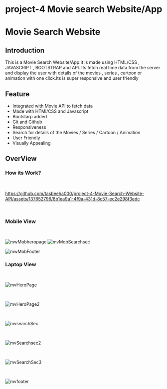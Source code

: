 # project-4 Movie search Website/App

<h1>Movie Search Website</h1>
<h2>Introduction</h2>
<p>This is a Movie Search Website/App.It is made using HTML/CSS , JAVASCRIPT , BOOTSTRAP and API. Its fetch real time data from the server and display the user with details of the movies , series , cartoon or animation with one click.Its is super responsive and user friendly</p>
<h2>Feature</h2>
<ul>
<li>Integrated with Movie API to fetch data</li>
<li>Made with HTMl/CSS and Javascript</li>
<li>Bootstarp added</li>
<li>Git and Github</li>
<li>Responsiveness</li>
<li>Search for details of the Movies / Series / Cartoon / Animation </li>
<li>User Friendly</li>
<li>Visually Appealing</li>

</ul>

<h2>OverView</h2>

<h3>How its Work?</h3>
<br>

https://github.com/tasbeeha000/project-4-Movie-Search-Website-API/assets/137652796/8b1ea9a1-4f9a-431d-8c57-ec2e298f3edc


<br>

<h3>Mobile View </h3>

<br>

![mwMobheropage](https://github.com/tasbeeha000/project-4-Movie-Search-Website-API/assets/137652796/f9dad447-343f-4cc0-9198-7202c09249f5)
![mvMobSearchsec](https://github.com/tasbeeha000/project-4-Movie-Search-Website-API/assets/137652796/e45b4365-4c5d-4029-9e64-553f20a24876)
<br>

![mwMobFooter](https://github.com/tasbeeha000/project-4-Movie-Search-Website-API/assets/137652796/20eb10d7-8fba-4844-b0c1-447446696273)
<br>

<h3>Laptop View</h3>


<br>

![mvHeroPage](https://github.com/tasbeeha000/project-4-Movie-Search-Website-API/assets/137652796/97d00da0-3ef0-4d6d-8ebc-85a3265785a6)

<br>

![mvHeroPage2](https://github.com/tasbeeha000/project-4-Movie-Search-Website-API/assets/137652796/0b8a0fd5-00fe-40a4-9f78-bd9dc394f535)

<br>

![mvsearchSec](https://github.com/tasbeeha000/project-4-Movie-Search-Website-API/assets/137652796/4a4159f6-addd-4479-9415-ed6b1afdc876)


<br>

![mvSearchsec2](https://github.com/tasbeeha000/project-4-Movie-Search-Website-API/assets/137652796/46ea7562-8740-4d56-9bc7-835a37c4628b)

<br>

![mvSearchSec3](https://github.com/tasbeeha000/project-4-Movie-Search-Website-API/assets/137652796/48d6c392-bdb2-4436-9a1c-f9300cf5eadf)

<br>


![mvfooter](https://github.com/tasbeeha000/project-4-Movie-Search-Website-API/assets/137652796/f4bca963-5000-4d96-bacd-441898aa028d)